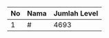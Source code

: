 | No | Nama            | Jumlah Level |
|----|-----------------|--------------|
| 1  | #    |    4693        |
